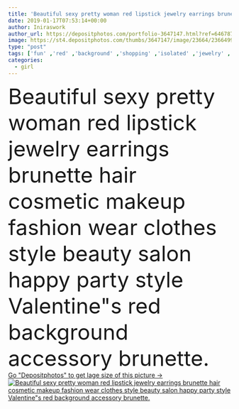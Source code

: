 ```yaml
---
title: 'Beautiful sexy pretty woman red lipstick jewelry earrings brunette hair cosmetic makeup fashion wear clothes style beauty salon happy party style Valentine"s red background accessory brunette.'
date: 2019-01-17T07:53:14+00:00
author: Iniraswork
author_url: https://depositphotos.com/portfolio-3647147.html?ref=64678756
image: https://st4.depositphotos.com/thumbs/3647147/image/23664/236649952/api_thumb_450.jpg?forcejpeg=true
type: "post"
tags: ['fun' ,'red' ,'background' ,'shopping' ,'isolated' ,'jewelry' ,'beautiful' ,'birthday' ,'celebration' ,'christmas' ,'happy' ,'present' ,'sale' ,'surprise' ,'person' ,'celebrate' ,'party' ,'girl' ,'female' ,'young' ,'people' ,'beauty' ,'model' ,'portrait' ,'caucasian' ,'smile' ,'brunette' ,'style' ,'card' ,'fashion' ,'accessory' ,'december' ,'winter' ,'elegant' ,'glamour' ,'woman' ,'cosmetic' ,'makeup' ,'eve' ,'lady' ,'collection' ,'vogue' ,'dress' ,'wear' ,'catalog' ,'trend' ,'red background' ,'dress code' ]
categories: 
  - girl
---
```

<div aling="center">
            <font size="60"> Beautiful sexy pretty woman red lipstick jewelry earrings brunette hair cosmetic makeup fashion wear clothes style beauty salon happy party style Valentine"s red background accessory brunette.</font>   
</div>
<div>
    <a href='https://depositphotos.com/236649952/stock-photo-beautiful-sexy-pretty-woman-red.html?ref=64678756' target=_blank > Go "Depositphotos" to get lage size of this picture ->
        <img href='https://depositphotos.com/236649952/stock-photo-beautiful-sexy-pretty-woman-red.html?ref=64678756' src='https://st4.depositphotos.com/3647147/23664/i/950/depositphotos_236649952-stock-photo-beautiful-sexy-pretty-woman-red.jpg?forcejpeg=true' alt='Beautiful sexy pretty woman red lipstick jewelry earrings brunette hair cosmetic makeup fashion wear clothes style beauty salon happy party style Valentine"s red background accessory brunette.' >
    </a>
</div>
